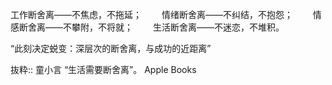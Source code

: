 工作断舍离——不焦虑，不拖延；
　　情绪断舍离——不纠结，不抱怨；
　　情感断舍离——不攀附，不将就；
　　生活断舍离——不迷恋，不堆积。
  
  “此刻决定蜕变：深层次的断舍离，与成功的近距离”

抜粋:: 童小言  “生活需要断舍离”。 Apple Books  
